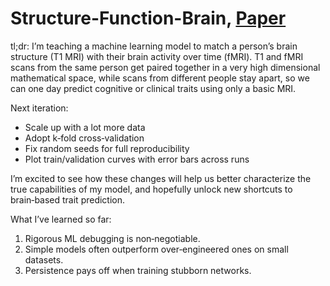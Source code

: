 # Structure-Function-Brain, [Paper](./t1_fmri_paper.pdf)

tl;dr: I’m teaching a machine learning model to match a person’s brain structure (T1 MRI) with their brain activity over time (fMRI). T1 and fMRI scans from the same person get paired together in a very high dimensional mathematical space, while scans from different people stay apart, so we can one day predict cognitive or clinical traits using only a basic MRI.

Next iteration:
- Scale up with a lot more data
- Adopt k‑fold cross‑validation
- Fix random seeds for full reproducibility
- Plot train/validation curves with error bars across runs
 
I’m excited to see how these changes will help us better characterize the true capabilities of my model, and hopefully unlock new shortcuts to brain‑based trait prediction.

What I’ve learned so far:
1. Rigorous ML debugging is non‑negotiable.
2. Simple models often outperform over‑engineered ones on small datasets.
3. Persistence pays off when training stubborn networks.
